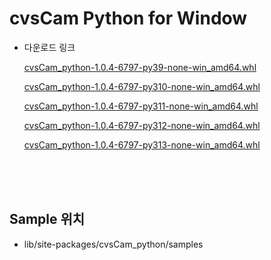 
# cvsCam Python for Window
<ul><li>다운로드 링크</li>

[cvsCam_python-1.0.4-6797-py39-none-win_amd64.whl](https://github.com/CREVIS/Camera/raw/refs/heads/master/cvsCam/Python/Windows/cvsCam_python-1.0.4-6797-py39-none-win_amd64.whl)

[cvsCam_python-1.0.4-6797-py310-none-win_amd64.whl](https://github.com/CREVIS/Camera/raw/refs/heads/master/cvsCam/Python/Windows/cvsCam_python-1.0.4-6797-py310-none-win_amd64.whl)

[cvsCam_python-1.0.4-6797-py311-none-win_amd64.whl](https://github.com/CREVIS/Camera/raw/refs/heads/master/cvsCam/Python/Windows/cvsCam_python-1.0.4-6797-py311-none-win_amd64.whl)

[cvsCam_python-1.0.4-6797-py312-none-win_amd64.whl](https://github.com/CREVIS/Camera/raw/refs/heads/master/cvsCam/Python/Windows/cvsCam_python-1.0.4-6797-py312-none-win_amd64.whl)

[cvsCam_python-1.0.4-6797-py313-none-win_amd64.whl](https://github.com/CREVIS/Camera/raw/refs/heads/master/cvsCam/Python/Windows/cvsCam_python-1.0.4-6797-py313-none-win_amd64.whl)

</ul>

<br><br><br>
## Sample 위치
<ul><li>lib/site-packages/cvsCam_python/samples</li></ul>
